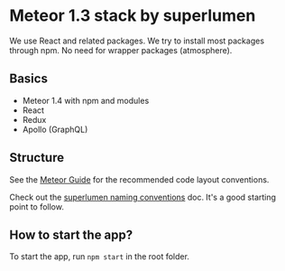 # Meteor 1.3 stack by superlumen

We use React and related packages.
We try to install most packages through npm. No need for wrapper packages (atmosphere).

## Basics

* Meteor 1.4 with npm and modules
* React
* Redux
* Apollo (GraphQL)

## Structure

See the [Meteor Guide](http://guide.meteor.com/) for the recommended code layout conventions.

Check out the [superlumen naming conventions](https://github.com/superlumen/knowledge/wiki/Naming-Conventions) doc. It's a good starting point to follow.

## How to start the app?

To start the app, run `npm start` in the root folder.


